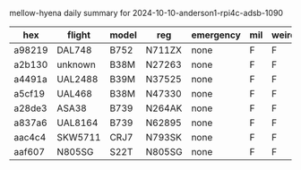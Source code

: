 mellow-hyena daily summary for 2024-10-10-anderson1-rpi4c-adsb-1090

|hex|flight|model|reg|emergency|mil|weirdo|
|--|--|--|--|--|--|--|
|a98219|DAL748|B752|N711ZX|none|F|F|
|a2b130|unknown|B38M|N27263|none|F|F|
|a4491a|UAL2488|B39M|N37525|none|F|F|
|a5cf19|UAL468|B38M|N47330|none|F|F|
|a28de3|ASA38|B739|N264AK|none|F|F|
|a837a6|UAL8164|B739|N62895|none|F|F|
|aac4c4|SKW5711|CRJ7|N793SK|none|F|F|
|aaf607|N805SG|S22T|N805SG|none|F|F|
